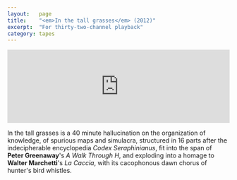 ```yaml
---
layout:   page
title:    "<em>In the tall grasses</em> (2012)"
excerpt:  "For thirty-two-channel playback"
category: tapes
---
```


<p><iframe width="100%" height="166" scrolling="no" frameborder="no" src="https://w.soundcloud.com/player/?url=https%3A//api.soundcloud.com/tracks/93229774&amp;color=ff5500&amp;auto_play=false&amp;hide_related=false&amp;show_comments=true&amp;show_user=true&amp;show_reposts=false"></iframe></p>

In the tall grasses is a 40 minute hallucination on the organization of
knowledge, of spurious maps and simulacra, structured in 16 parts after the
indecipherable encyclopedia *Codex Seraphinianus*, fit into the span of **Peter
Greenaway**'s *A Walk Through H*, and exploding into a homage to **Walter
Marchetti**'s *La Caccia*, with its cacophonous dawn chorus of hunter's bird
whistles.